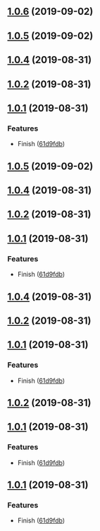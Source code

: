 <a name="1.0.6"></a>
## [1.0.6](https://github.com/bugszhou/freeze-click/compare/v1.0.5...v1.0.6) (2019-09-02)



<a name="1.0.5"></a>
## [1.0.5](https://github.com/bugszhou/freeze-click/compare/v1.0.4...v1.0.5) (2019-09-02)



<a name="1.0.4"></a>
## [1.0.4](https://github.com/bugszhou/freeze-click/compare/v1.0.2...v1.0.4) (2019-08-31)



<a name="1.0.2"></a>
## [1.0.2](https://github.com/bugszhou/freeze-click/compare/v1.0.1...v1.0.2) (2019-08-31)



<a name="1.0.1"></a>
## [1.0.1](https://github.com/bugszhou/freeze-click/compare/61d9fdb...v1.0.1) (2019-08-31)


### Features

* Finish ([61d9fdb](https://github.com/bugszhou/freeze-click/commit/61d9fdb))



<a name="1.0.5"></a>
## [1.0.5](https://github.com/bugszhou/freeze-click/compare/v1.0.4...v1.0.5) (2019-09-02)



<a name="1.0.4"></a>
## [1.0.4](https://github.com/bugszhou/freeze-click/compare/v1.0.2...v1.0.4) (2019-08-31)



<a name="1.0.2"></a>
## [1.0.2](https://github.com/bugszhou/freeze-click/compare/v1.0.1...v1.0.2) (2019-08-31)



<a name="1.0.1"></a>
## [1.0.1](https://github.com/bugszhou/freeze-click/compare/61d9fdb...v1.0.1) (2019-08-31)


### Features

* Finish ([61d9fdb](https://github.com/bugszhou/freeze-click/commit/61d9fdb))



<a name="1.0.4"></a>
## [1.0.4](https://github.com/bugszhou/freeze-click/compare/v1.0.2...v1.0.4) (2019-08-31)



<a name="1.0.2"></a>
## [1.0.2](https://github.com/bugszhou/freeze-click/compare/v1.0.1...v1.0.2) (2019-08-31)



<a name="1.0.1"></a>
## [1.0.1](https://github.com/bugszhou/freeze-click/compare/61d9fdb...v1.0.1) (2019-08-31)


### Features

* Finish ([61d9fdb](https://github.com/bugszhou/freeze-click/commit/61d9fdb))



<a name="1.0.2"></a>
## [1.0.2](https://github.com/bugszhou/freeze-click/compare/v1.0.1...v1.0.2) (2019-08-31)



<a name="1.0.1"></a>
## [1.0.1](https://github.com/bugszhou/freeze-click/compare/61d9fdb...v1.0.1) (2019-08-31)


### Features

* Finish ([61d9fdb](https://github.com/bugszhou/freeze-click/commit/61d9fdb))



<a name="1.0.1"></a>
## [1.0.1](https://github.com/bugszhou/freeze-click/compare/61d9fdb...v1.0.1) (2019-08-31)


### Features

* Finish ([61d9fdb](https://github.com/bugszhou/freeze-click/commit/61d9fdb))



